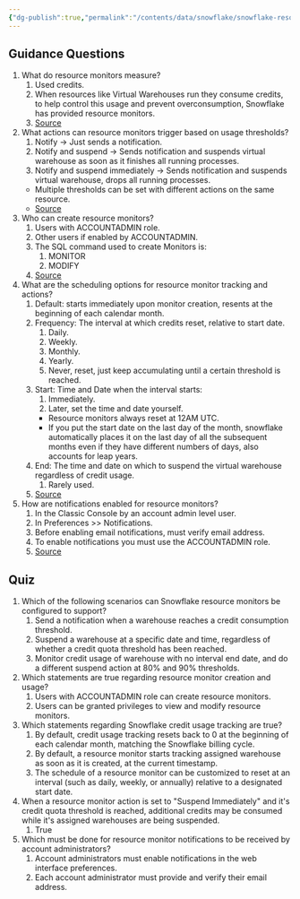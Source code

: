 ```yaml
---
{"dg-publish":true,"permalink":"/contents/data/snowflake/snowflake-resource-monitoring/","tags":["Snowflake","Monitoring"],"created":"2023-12-29T13:44:24.241+01:00","updated":"2023-12-29T14:47:39.793+01:00"}
---
```



## Guidance Questions

1. What do resource monitors measure?
	1. Used credits.
	2. When resources like Virtual Warehouses run they consume credits, to help control this usage and prevent overconsumption, Snowflake has provided resource monitors. 
	3. [Source](https://docs.snowflake.com/en/user-guide/resource-monitors)
2. What actions can resource monitors trigger based on usage thresholds?
	1. Notify -> Just sends a notification.
	2. Notify and suspend -> Sends notification and suspends virtual warehouse as soon as it finishes all running processes.
	3. Notify and suspend immediately -> Sends notification and suspends virtual warehouse, drops all running processes. 
	- Multiple thresholds can be set with different actions on the same resource.
	- [Source](https://docs.snowflake.com/en/user-guide/resource-monitors#actions)
1. Who can create resource monitors?
	1. Users with ACCOUNTADMIN role.
	2. Other users if enabled by ACCOUNTADMIN.
	3. The SQL command used to create Monitors is:
		1. MONITOR
		2. MODIFY
	4. [Source](https://docs.snowflake.com/en/user-guide/resource-monitors#access-control-privileges-for-resource-monitors)
2. What are the scheduling options for resource monitor tracking and actions?
	1. Default: starts immediately upon monitor creation, resents at the beginning of each calendar month. 
	2. Frequency: The interval at which credits reset, relative to start date.
		1. Daily.
		2. Weekly.
		3. Monthly.
		4. Yearly.
		5. Never, reset, just keep accumulating until a certain threshold is reached. 
	3. Start: Time and Date when the interval starts:
		1. Immediately.
		2. Later, set the time and date yourself.
		- Resource monitors always reset at 12AM UTC.
		- If you put the start date on the last day of the month, snowflake automatically places it on the last day of all the subsequent months even if they have different numbers of days, also accounts for leap years.
	4. End: The time and date on which to suspend the virtual warehouse regardless of credit usage.
		1. Rarely used.
	5. [Source](https://docs.snowflake.com/en/user-guide/resource-monitors#schedule)
5. How are notifications enabled for resource monitors?
	1. In the Classic Console by an account admin level user.
	2. In Preferences >> Notifications.
	3. Before enabling email notifications, must verify email address.
	4. To enable notifications you must use the ACCOUNTADMIN role. 
	5. [Source](https://docs.snowflake.com/en/user-guide/resource-monitors#enabling-receipt-of-notifications-for-account-administrators)

## Quiz

1. Which of the following scenarios can Snowflake resource monitors be configured to support?
	1. Send a notification when a warehouse reaches a credit consumption threshold.
	2. Suspend a warehouse at a specific date and time, regardless of whether a credit quota threshold has been reached. 
	3. Monitor credit usage of warehouse with no interval end date, and do a different suspend action at 80% and 90% thresholds. 
2. Which statements are true regarding resource monitor creation and usage?
	1. Users with ACCOUNTADMIN role can create resource monitors. 
	2. Users can be granted privileges to view and modify resource monitors.
3. Which statements regarding Snowflake credit usage tracking are true?
	1. By default, credit usage tracking resets back to 0 at the beginning of each calendar month, matching the Snowflake billing cycle.
	2. By default, a resource monitor starts tracking assigned warehouse as soon as it is created, at the current timestamp.
	3. The schedule of a resource monitor can be customized to reset at an interval (such as daily, weekly, or annually) relative to a designated start date.
4. When a resource monitor action is set to "Suspend Immediately" and it's credit quota threshold is reached, additional credits may be consumed while it's assigned warehouses are being suspended. 
	1. True
5. Which must be done for resource monitor notifications to be received by account administrators?
	1. Account administrators must enable notifications in the web interface preferences.
	2. Each account administrator must provide and verify their email address. 
